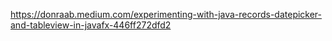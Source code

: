 

https://donraab.medium.com/experimenting-with-java-records-datepicker-and-tableview-in-javafx-446ff272dfd2